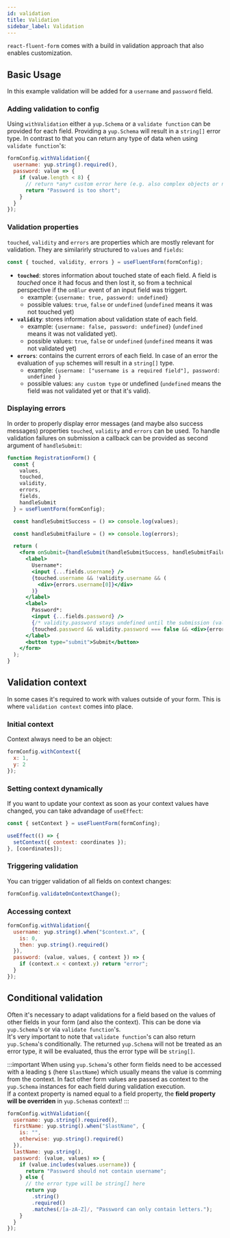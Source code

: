 ```yaml
---
id: validation
title: Validation
sidebar_label: Validation
---
```


`react-fluent-form` comes with a build in validation approach that also enables customization.

## Basic Usage

In this example validation will be added for a `username` and `password` field.

### Adding validation to config

Using `withValidation` either a `yup.Schema` or a `validate function` can be provided for each field. Providing a `yup.Schema` will result in a `string[]` error type. In contrast to that you can return any type of data when using `validate function`'s:

```jsx
formConfig.withValidation({
  username: yup.string().required(),
  password: value => {
    if (value.length < 8) {
      // return *any* custom error here (e.g. also complex objects or numbers)
      return "Password is too short";
    }
  }
});
```

### Validation properties

`touched`, `validity` and `errors` are properties which are mostly relevant for validation. They are similarirly structured to `values` and `fields`:

```jsx
const { touched, validity, errors } = useFluentForm(formConfig);
```

- **`touched`**: stores information about touched state of each field. A field is _touched_ once it had focus and then lost it, so from a technical perspective if the `onBlur` event of an input field was triggert.
  - example: `{username: true, password: undefined}`
  - possible values: `true`, `false` or `undefined` (`undefined` means it was not touched yet)
- **`validity`**: stores information about validation state of each field.
  - example: `{username: false, password: undefined}` (`undefined` means it was not validated yet).
  - possible values: `true`, `false` or `undefined` (`undefined` means it was not validated yet)
- **`errors`**: contains the current errors of each field. In case of an error the evaluation of `yup` schemes will result in a `string[]` type.
  - example: `{username: ["username is a required field"], password: undefined }`
  - possible values: `any custom type` or undefined (`undefined` means the field was not validated yet or that it's valid).

### Displaying errors

In order to properly display error messages (and maybe also success messages) properties `touched`, `validity` and `errors` can be used. To handle validation failures on submission a callback can be provided as second argument of `handleSubmit`:

```jsx
function RegistrationForm() {
  const {
    values,
    touched,
    validity,
    errors,
    fields,
    handleSubmit
  } = useFluentForm(formConfig);

  const handleSubmitSuccess = () => console.log(values);

  const handleSubmitFailure = () => console.log(errors);

  return (
    <form onSubmit={handleSubmit(handleSubmitSuccess, handleSubmitFailure)}>
      <label>
        Username*:
        <input {...fields.username} />
        {touched.username && !validity.username && (
          <div>{errors.username[0]}</div>
        )}
      </label>
      <label>
        Password*:
        <input {...fields.password} />
        {/* validity.password stays undefined until the submission (validateOnSubmitOnly) */}
        {touched.password && validity.password === false && <div>{errors.password[0]}</div>}
      </label>
      <button type="submit">Submit</button>
    </form>
  );
}
```

## Validation context

In some cases it's required to work with values outside of your form.
This is where `validation context` comes into place.

### Initial context

Context always need to be an object:

```jsx
formConfig.withContext({
  x: 1,
  y: 2
});
```

### Setting context dynamically

If you want to update your context as soon as your context values have changed, you can take advandage of `useEffect`:

```jsx
const { setContext } = useFluentForm(formConfing);

useEffect(() => {
  setContext({ context: coordinates });
}, [coordinates]);
```

### Triggering validation

You can trigger validation of all fields on context changes:

```jsx
formConfig.validateOnContextChange();
```

### Accessing context

```jsx
formConfig.withValidation({
  username: yup.string().when("$context.x", {
    is: 0,
    then: yup.string().required()
  }),
  password: (value, values, { context }) => {
    if (context.x < context.y) return "error";
  }
});
```

## Conditional validation

Often it's necessary to adapt validations for a field based on the values of other fields in your form (and also the context). This can be done via `yup.Schema`'s or via `validate function`'s.  
It's very important to note that `validate function`'s can also return `yup.Schema`'s conditionally. The returned `yup.Schema` will not be treated as an error type, it will be evaluated, thus the error type will be `string[]`.

:::important
When using `yup.Schema`'s other form fields need to be accessed with a leading `$` (here `$lastName`) which usually means the value is comming from the context. In fact other form values are passed as context to the `yup.Schema` instances for each field during validation execution.  
If a context property is named equal to a field property, the **field property will be overriden** in `yup.Schema`s context!
:::

```jsx
formConfig.withValidation({
  username: yup.string().required(),
  firstName: yup.string().when("$lastName", {
    is: "",
    otherwise: yup.string().required()
  }),
  lastName: yup.string(),
  password: (value, values) => {
    if (value.includes(values.username)) {
      return "Password should not contain username";
    } else {
      // the error type will be string[] here
      return yup
        .string()
        .required()
        .matches(/[a-zA-Z]/, "Password can only contain letters.");
    }
  }
});
```
